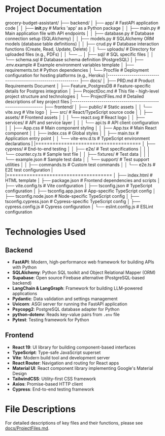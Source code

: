 # Project Documentation

grocery-budget-assistant/
├── backend/
│ ├── app/ # FastAPI application code
│ │ ├── **init**.py # Marks 'app' as a Python package
│ │ ├── main.py # Main application file with API endpoints
│ │ ├── database.py # Database connection setup (SQLAlchemy)
│ │ ├── models.py # SQLAlchemy ORM models (database table definitions)
│ │ ├── crud.py # Database interaction functions (Create, Read, Update, Delete)
│ │ └── uploads/ # Directory for uploaded files (e.g., PDFs)
│ │ └── ...
│ ├── sql/ # SQL specific files
│ │ └── schema.sql # Database schema definition (PostgreSQL)
│ ├── .env.example # Example environment variables template
│ ├── requirements.txt # Python dependencies
│ └── Procfile # Deployment configuration for hosting platforms (e.g., Heroku)
|---------------------------------------------------------------
├── docs/
│ ├── PRD.md # Product Requirements Document
│ ├── Feature_PostgresDB # Feature-specific details for Postgres integration
│ ├── ProjectDoc.md # This file - high-level project structure and technologies
│ └── ProjectFiles.md # Detailed descriptions of key project files
|---------------------------------------------------------------
├── frontend/
│ ├── public/ # Static assets
│ │ └── vite.svg # Vite logo
│ ├── src/ # React/TypeScript source code
│ │ ├── assets/ # Frontend assets
│ │ │ └── react.svg # React logo
│ │ ├── services/ # API and service layer
│ │ │ └── api.ts # API client configuration
│ │ ├── App.css # Main component styling
│ │ ├── App.tsx # Main React component
│ │ ├── index.css # Global styles
│ │ ├── main.tsx # Application entry point
│ │ └── vite-env.d.ts # TypeScript environment declarations
| |=====================================
│ ├── cypress/ # End-to-end testing
│ │ ├── e2e/ # Test specifications
│ │ │ └── counter.cy.ts # Sample test file
│ │ ├── fixtures/ # Test data
│ │ │ └── example.json # Sample test data
│ │ └── support/ # Test support utilities
│ │ ├── commands.ts # Custom test commands
│ │ └── e2e.ts # E2E test configuration
| |=====================================
│ ├── index.html # HTML template
│ ├── package.json # Frontend dependencies and scripts
│ ├── vite.config.ts # Vite configuration
│ ├── tsconfig.json # TypeScript configuration
│ ├── tsconfig.app.json # App-specific TypeScript config
│ ├── tsconfig.node.json # Node-specific TypeScript config
│ ├── tsconfig.cypress.json # Cypress-specific TypeScript config
│ ├── cypress.config.js # Cypress configuration
│ └── eslint.config.js # ESLint configuration

# Technologies Used

## Backend

- **FastAPI**: Modern, high-performance web framework for building APIs with Python
- **SQLAlchemy**: Python SQL toolkit and Object Relational Mapper (ORM)
- **Supabase**: Open source Firebase alternative (PostgreSQL-based backend)
- **LangChain & LangGraph**: Framework for building LLM-powered applications
- **Pydantic**: Data validation and settings management
- **Uvicorn**: ASGI server for running the FastAPI application
- **Psycopg2**: PostgreSQL database adapter for Python
- **python-dotenv**: Reads key-value pairs from `.env` file
- **Pytest**: Testing framework for Python

## Frontend

- **React 19**: UI library for building component-based interfaces
- **TypeScript**: Type-safe JavaScript superset
- **Vite**: Modern build tool and development server
- **React Router**: Navigation and routing for React apps
- **Material UI**: React component library implementing Google's Material Design
- **TailwindCSS**: Utility-first CSS framework
- **Axios**: Promise-based HTTP client
- **Cypress**: End-to-end testing framework

# File Descriptions

For detailed descriptions of key files and their functions, please see [docs/ProjectFiles.md](./ProjectFiles.md).

